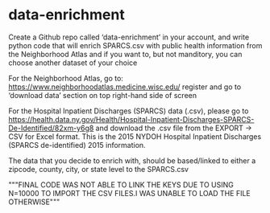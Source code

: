 # data-enrichment

Create a Github repo called ‘data-enrichment’ in your account, and write python code that will enrich SPARCS.csv with
public health information from the Neighborhood Atlas and if you want to, but not manditory, you can choose another dataset of your choice

For the Neighborhood Atlas, go to: https://www.neighborhoodatlas.medicine.wisc.edu/ register and go to ‘download data’ section on top right-hand side of screen

For the Hospital Inpatient Discharges (SPARCS) data (.csv), please go to https://health.data.ny.gov/Health/Hospital-Inpatient-Discharges-SPARCS-De-Identified/82xm-y6g8 and download the .csv file from the EXPORT -> CSV for Excel format. This is the 2015 NYDOH Hospital Inpatient Discharges (SPARCS de-identified) 2015 information.  

The data that you decide to enrich with, should be based/linked to either a zipcode, county, city, or state level to the SPARCS.csv

"""FINAL CODE WAS NOT ABLE TO LINK THE KEYS DUE TO USING N=10000 TO IMPORT THE CSV FILES.I WAS UNABLE TO LOAD THE FILE OTHERWISE"""
